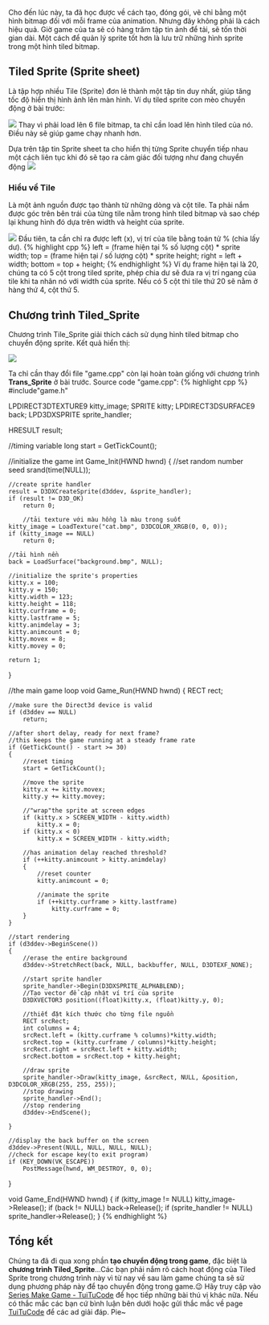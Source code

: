 Cho đến lúc này, ta đã học được về cách tạo, đóng gói, vẽ chỉ bằng một hình bitmap đối với mỗi frame của animation. Nhưng đây không phải là cách hiệu quả. Giờ game của ta sẽ có hàng trăm tập tin ảnh để tải, sẽ tốn thời gian dài. Một cách để quản lý sprite tốt hơn là lưu trữ những hình sprite trong một hình tiled bitmap.

## Tiled Sprite (Sprite sheet)
Là tập hợp nhiều Tile (Sprite) đơn lẻ thành một tập tin duy nhất, giúp tăng tốc độ hiển thị hình ảnh lên màn hình.
Ví dụ tiled sprite con mèo chuyển động ở bài trước:

![](https://1.bp.blogspot.com/-aPX5dfdbR8I/XTKGfo4T3FI/AAAAAAAAEFw/NrgQfuXsdRoHAm0ElhMWtLDasgp37H5_wCLcBGAs/s1600/cat.bmp)
Thay vì phải load lên 6 file bitmap, ta chỉ cần load lên hình tiled của nó. Điều này sẽ giúp game chạy nhanh hơn.

Dựa trên tập tin Sprite sheet ta cho hiển thị từng Sprite chuyển tiếp nhau một cách liên tục khi đó sẽ tạo ra cảm giác đối tượng như đang chuyển động
![](https://1.bp.blogspot.com/-p3UwOLEx4YE/XTKI-IceR_I/AAAAAAAAEF8/hmlcQDZfvBsK8ThLiI9g9nhv1fZWnZPBgCLcBGAs/s1600/RyuRunningL.gif)
### Hiểu về Tile
Là một ảnh nguồn được tạo thành từ những dòng và cột tile. Ta phải nắm được góc trên bên trái của từng tile nằm trong hình tiled bitmap và sao chép lại khung hình đó dựa trên width và height của sprite.

![](https://1.bp.blogspot.com/-WUZPhcwWYc8/XTKNNwoVTbI/AAAAAAAAEGk/ZsB6EdrrQY08PpeXPfETJxjYBL9XhJxYQCLcBGAs/s1600/ninja1.PNG)
Đầu tiên, ta cần chỉ ra được left (x), vị trí của tile bằng toán tử % (chia lấy dư).
{% highlight cpp %}
left = (frame hiện tại % số lượng cột) * sprite width;
top = (frame hiện tại / số lượng cột) * sprite height;
right = left + width;
bottom = top + height;
{% endhighlight %}
Ví dụ frame hiện tại là 20, chúng ta có 5 cột trong tiled sprite, phép chia dư sẽ đưa ra vị trí ngang của tile khi ta nhân nó với width của sprite. Nếu có 5 cột thì tile thứ 20 sẽ nằm ở hàng thứ 4, cột thứ 5.
## Chương trình Tiled_Sprite
Chương trình Tile_Sprite giải thích cách sử dụng hình tiled bitmap cho chuyển động sprite. Kết quả hiển thị:

![](https://1.bp.blogspot.com/-4FCflhPFKHo/XTHhbgQtJMI/AAAAAAAAEFU/_I-gTHkh2NEcp92ywuWlIyUU4Ibd6PWRACLcBGAs/s1600/trans.PNG)

Ta chỉ cần thay đổi file "game.cpp" còn lại hoàn toàn giống với chương trình **Trans_Sprite** ở bài trước. Source code "game.cpp":
{% highlight cpp %}
#include"game.h"

LPDIRECT3DTEXTURE9 kitty_image;
SPRITE kitty;
LPDIRECT3DSURFACE9 back;
LPD3DXSPRITE sprite_handler;

HRESULT result;

//timing variable
long start = GetTickCount();

//initialize the game
int Game_Init(HWND hwnd)
{
	//set random number seed
	srand(time(NULL));

	//create sprite handler
	result = D3DXCreateSprite(d3ddev, &sprite_handler);
	if (result != D3D_OK)
		return 0;

		//tải texture với màu hồng là màu trong suốt
	kitty_image = LoadTexture("cat.bmp", D3DCOLOR_XRGB(0, 0, 0));
	if (kitty_image == NULL)
		return 0;

	//tải hình nền
	back = LoadSurface("background.bmp", NULL);

	//initialize the sprite's properties 
	kitty.x = 100;
	kitty.y = 150;
	kitty.width = 123;
	kitty.height = 118;
	kitty.curframe = 0;
	kitty.lastframe = 5;
	kitty.animdelay = 3;
	kitty.animcount = 0;
	kitty.movex = 8;
	kitty.movey = 0;

	return 1;
}

//the main game loop
void Game_Run(HWND hwnd)
{
	RECT rect;

	//make sure the Direct3d device is valid
	if (d3ddev == NULL)
		return;

	//after short delay, ready for next frame?
	//this keeps the game running at a steady frame rate
	if (GetTickCount() - start >= 30)
	{
		//reset timing
		start = GetTickCount();

		//move the sprite
		kitty.x += kitty.movex;
		kitty.y += kitty.movey;

		//"wrap"the sprite at screen edges
		if (kitty.x > SCREEN_WIDTH - kitty.width)
			kitty.x = 0;
		if (kitty.x < 0)
			kitty.x = SCREEN_WIDTH - kitty.width;

		//has animation delay reached threshold?
		if (++kitty.animcount > kitty.animdelay)
		{
			//reset counter
			kitty.animcount = 0;

			//animate the sprite
			if (++kitty.curframe > kitty.lastframe)
				kitty.curframe = 0;
		}
	}

	//start rendering
	if (d3ddev->BeginScene())
	{
		//erase the entire background
		d3ddev->StretchRect(back, NULL, backbuffer, NULL, D3DTEXF_NONE);

		//start sprite handler
		sprite_handler->Begin(D3DXSPRITE_ALPHABLEND);
		//Tạo vector để cập nhật ví trí của sprite
		D3DXVECTOR3 position((float)kitty.x, (float)kitty.y, 0);

		//thiết đặt kích thước cho từng file nguồn
		RECT srcRect;
		int columns = 4;
		srcRect.left = (kitty.curframe % columns)*kitty.width;
		srcRect.top = (kitty.curframe / columns)*kitty.height;
		srcRect.right = srcRect.left + kitty.width;
		srcRect.bottom = srcRect.top + kitty.height;

		//draw sprite
		sprite_handler->Draw(kitty_image, &srcRect, NULL, &position, D3DCOLOR_XRGB(255, 255, 255));
		//stop drawing
		sprite_handler->End();
		//stop rendering
		d3ddev->EndScene();

	}

	//display the back buffer on the screen
	d3ddev->Present(NULL, NULL, NULL, NULL);
	//check for escape key(to exit program)
	if (KEY_DOWN(VK_ESCAPE))
		PostMessage(hwnd, WM_DESTROY, 0, 0);
}

void Game_End(HWND hwnd)
{
	if (kitty_image != NULL)
		kitty_image->Release();
	if (back != NULL)
		back->Release();
	if (sprite_handler != NULL)
		sprite_handler->Release();
}
{% endhighlight %}

## Tổng kết
Chúng ta đã đi qua xong phần **tạo chuyển động trong game**, đặc biệt là **chương trình Tiled_Sprite**...Các bạn phải nắm rõ cách hoạt động của Tiled Sprite trong chương trình này vì từ nay về sau làm game chúng ta sẽ sử dụng phương pháp này để tạo chuyển động trong game.😉 Hãy truy cập vào [Series Make Game - TuiTuCode](https://tuitucode.github.io/cpp/game/) để học tiếp những bài thú vị khác nữa. Nếu có thắc mắc các bạn cứ bình luận bên dưới hoặc gửi thắc mắc về page [TuiTuCode](https://www.facebook.com/shareAboutIT/) để các ad giải đáp. Pie~
